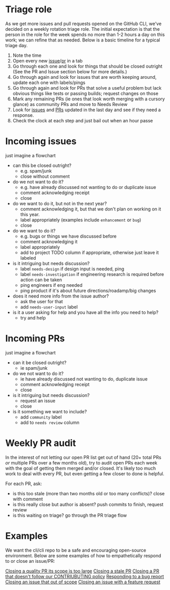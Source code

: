 # Triage role

As we get more issues and pull requests opened on the GitHub CLI, we've decided on a weekly rotation
triage role. The initial expectation is that the person in the role for the week spends no more than
1-2 hours a day on this work; we can refine that as needed. Below is a basic timeline for a typical
triage day.

1. Note the time
2. Open every new [issue](https://github.com/cli/cli/issues?q=is%3Aopen+is%3Aissue)/[pr](https://github.com/cli/cli/pulls?q=is%3Apr+is%3Aopen+draft%3Afals) in a tab
3. Go through each one and look for things that should be closed outright (See the PR and Issue section below for more details.)
4. Go through again and look for issues that are worth keeping around, update each one with labels/pings
5. Go through again and look for PRs that solve a useful problem but lack obvious things like tests or passing builds; request changes on those
6. Mark any remaining PRs (ie ones that look worth merging with a cursory glance) as community PRs and move to Needs Review
7. Look for [issues](https://github.com/cli/cli/issues?q=is%3Aopen+is%3Aissue) and [PRs](https://github.com/cli/cli/pulls?q=is%3Apr+is%3Aopen+draft%3Afalse+sort%3Aupdated-desc) updated in the last day and see if they need a response.
8. Check the clock at each step and just bail out when an hour passe

# Incoming issues

just imagine a flowchart

- can this be closed outright?
  - e.g. spam/junk
  - close without comment
- do we not want to do it?
  - e.g. have already discussed not wanting to do or duplicate issue
  - comment acknowledging receipt
  - close
- do we want to do it, but not in the next year?
  - comment acknowledging it, but that we don't plan on working on it this year.
  - label appropriately (examples include `enhancement` or `bug`)
  - close
- do we want to do it?
  - e.g. bugs or things we have discussed before
  - comment acknowledging it
  - label appropriately
  - add to project TODO column if appropriate, otherwise just leave it labeled
- is it intriguing but needs discussion?
  - label `needs-design` if design input is needed, ping
  - label `needs-investigation` if engineering research is required before action can be taken
  - ping engineers if eng needed
  - ping product if it's about future directions/roadamp/big changes
- does it need more info from the issue author?
  - ask the user for that
  - add `needs-user-input` label
- is it a user asking for help and you have all the info you need to help?
  - try and help

# Incoming PRs

just imagine a flowchart

- can it be closed outright?
  - ie spam/junk
- do we not want to do it?
  - ie have already discussed not wanting to do, duplicate issue
  - comment acknowledging receipt
  - close
- is it intriguing but needs discussion?
  - request an issue
  - close
- is it something we want to include?
  - add `community` label
  - add to `needs review` column

# Weekly PR audit

In the interest of not letting our open PR list get out of hand (20+ total PRs _or_ multiple PRs
over a few months old), try to audit open PRs each week with the goal of getting them merged and/or
closed. It's likely too much work to deal with every PR, but even getting a few closer to done is
helpful.

For each PR, ask:

- is this too stale (more than two months old or too many conflicts)? close with comment
- is this really close but author is absent? push commits to finish, request review
- is this waiting on triage? go through the PR triage flow

# Examples

We want the cli/cli repo to be a safe and encouraging open-source environment. Below are some examples
of how to empathetically respond to or close an issue/PR:

[Closing a quality PR its scope is too large](https://github.com/cli/cli/pull/1161)
[Closing a stale PR](https://github.com/cli/cli/pull/557#issuecomment-639077269)
[Closing a PR that doesn't follow our CONTRIUBUTING policy](https://github.com/cli/cli/pull/864)
[Responding to a bug report](https://github.com/desktop/desktop/issues/9195#issuecomment-592243129)
[Closing an issue that out of scope](https://github.com/cli/cli/issues/777#issuecomment-612926229)
[Closing an issue with a feature request](https://github.com/desktop/desktop/issues/9722#issuecomment-625461766)
